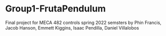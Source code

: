 # Group1-FrutaPendulum
Final project for MECA 482 controls spring 2022 semsters 
by Phin Francis, Jacob Hanson, Emmett Kiggins, Isaac Pendilla, Daniel Villalobos

